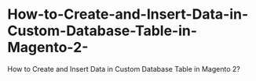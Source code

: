 # How-to-Create-and-Insert-Data-in-Custom-Database-Table-in-Magento-2-
How to Create and Insert Data in Custom Database Table in Magento 2?
